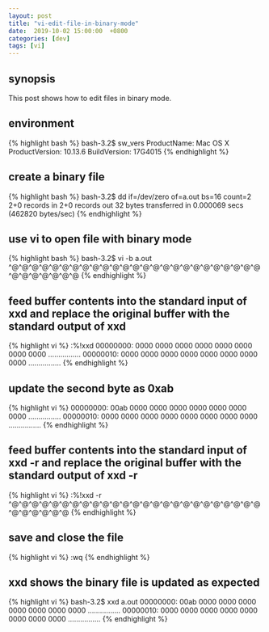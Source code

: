 ```yaml
---
layout: post
title: "vi-edit-file-in-binary-mode"
date:  2019-10-02 15:00:00  +0800
categories: [dev]
tags: [vi]
---
```


## synopsis
This post shows how to edit files in binary mode.

## environment
{% highlight bash %}
bash-3.2$ sw_vers
ProductName:    Mac OS X
ProductVersion: 10.13.6
BuildVersion:   17G4015
{% endhighlight %}

## create a binary file
{% highlight bash %}
bash-3.2$ dd if=/dev/zero of=a.out bs=16 count=2
2+0 records in
2+0 records out
32 bytes transferred in 0.000069 secs (462820 bytes/sec)
{% endhighlight %}

## use vi to open file with binary mode
{% highlight bash %}
bash-3.2$ vi -b a.out
^@^@^@^@^@^@^@^@^@^@^@^@^@^@^@^@^@^@^@^@^@^@^@^@^@^@^@^@^@^@^@^@
{% endhighlight %}

## feed buffer contents into the standard input of xxd and replace the original buffer with the standard output of xxd
{% highlight vi %}
:%!xxd
00000000: 0000 0000 0000 0000 0000 0000 0000 0000  ................
00000010: 0000 0000 0000 0000 0000 0000 0000 0000  ................
{% endhighlight %}

## update the second byte as 0xab
{% highlight vi %}
00000000: 00ab 0000 0000 0000 0000 0000 0000 0000  ................
00000010: 0000 0000 0000 0000 0000 0000 0000 0000  ................
{% endhighlight %}


## feed buffer contents into the standard input of xxd -r and replace the original buffer with the standard output of xxd -r
{% highlight vi %}
:%!xxd -r
^@<ab>^@^@^@^@^@^@^@^@^@^@^@^@^@^@^@^@^@^@^@^@^@^@^@^@^@^@^@^@^@^@
{% endhighlight %}

## save and close the file
{% highlight vi %}
:wq
{% endhighlight %}

## xxd shows the binary file is updated as expected
{% highlight vi %}
bash-3.2$ xxd a.out
00000000: 00ab 0000 0000 0000 0000 0000 0000 0000  ................
00000010: 0000 0000 0000 0000 0000 0000 0000 0000  ................
{% endhighlight %}
